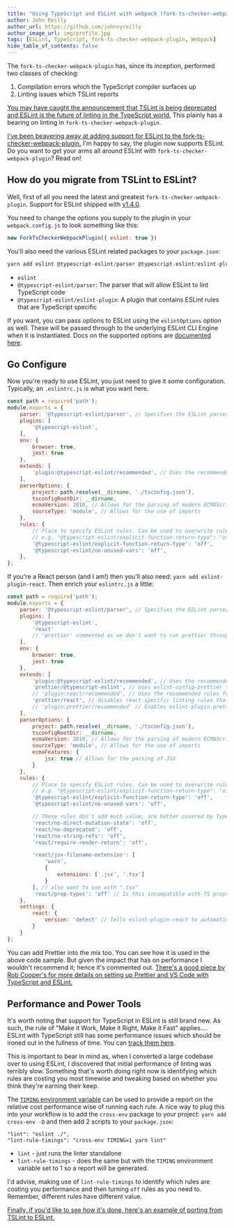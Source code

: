 ```yaml
---
title: "Using TypeScript and ESLint with webpack (fork-ts-checker-webpack-plugin new feature!)"
author: John Reilly
author_url: https://github.com/johnnyreilly
author_image_url: img/profile.jpg
tags: [ESLint, TypeScript, fork-ts-checker-webpack-plugin, Webpack]
hide_table_of_contents: false
---
```

The `fork-ts-checker-webpack-plugin` has, since its inception, performed two classes of checking:

1. Compilation errors which the TypeScript compiler surfaces up
2. Linting issues which TSLint reports

<!-- -->

[You may have caught the announcement that TSLint is being deprecated and ESLint is the future of linting in the TypeScript world.](<https://eslint.org/blog/2019/01/future-typescript-eslint>) This plainly has a bearing on linting in `fork-ts-checker-webpack-plugin`.

[I've been beavering away at adding support for ESLint to the fork-ts-checker-webpack-plugin.](<https://github.com/TypeStrong/fork-ts-checker-webpack-plugin/pull/305>) I'm happy to say, the plugin now supports ESLint. Do you want to get your arms all around ESLint with `fork-ts-checker-webpack-plugin`? Read on!

## How do you migrate from TSLint to ESLint?

Well, first of all you need the latest and greatest `fork-ts-checker-webpack-plugin`. Support for ESLint shipped with [v1.4.0](<https://github.com/TypeStrong/fork-ts-checker-webpack-plugin/releases/tag/v1.4.0>).

You need to change the options you supply to the plugin in your `webpack.config.js` to look something like this:



```js
new ForkTsCheckerWebpackPlugin({ eslint: true })
```



You'll also need the various ESLint related packages to your `package.json`:



```js
yarn add eslint @typescript-eslint/parser @typescript-eslint/eslint-plugin --dev
```



- `eslint`
- `@typescript-eslint/parser`: The parser that will allow ESLint to lint TypeScript code
- `@typescript-eslint/eslint-plugin`: A plugin that contains ESLint rules that are TypeScript specific

<!-- -->

If you want, you can pass options to ESLint using the `eslintOptions` option as well. These will be passed through to the underlying ESLint CLI Engine when it is instantiated. Docs on the supported options are [documented here](<https://eslint.org/docs/developer-guide/nodejs-api#cliengine>).

## Go Configure

Now you're ready to use ESLint, you just need to give it some configuration. Typically, an `.eslintrc.js` is what you want here.

```js
const path = require('path');
module.exports = {
    parser: '@typescript-eslint/parser', // Specifies the ESLint parser
    plugins: [
        '@typescript-eslint',
    ],
    env: {
        browser: true,
        jest: true
    },
    extends: [
        'plugin:@typescript-eslint/recommended', // Uses the recommended rules from the @typescript-eslint/eslint-plugin
    ],
    parserOptions: {
        project: path.resolve(__dirname, './tsconfig.json'),
        tsconfigRootDir: __dirname,
        ecmaVersion: 2018, // Allows for the parsing of modern ECMAScript features
        sourceType: 'module', // Allows for the use of imports
    },
    rules: {
        // Place to specify ESLint rules. Can be used to overwrite rules specified from the extended configs
        // e.g. "@typescript-eslint/explicit-function-return-type": "off",
        '@typescript-eslint/explicit-function-return-type': 'off',
        '@typescript-eslint/no-unused-vars': 'off',
    },
};
```

If you're a React person (and I am!) then you'll also need: `yarn add eslint-plugin-react`. Then enrich your `eslintrc.js` a little:

```js
const path = require('path');
module.exports = {
    parser: '@typescript-eslint/parser', // Specifies the ESLint parser
    plugins: [
        '@typescript-eslint',
        'react'
        // 'prettier' commented as we don't want to run prettier through eslint because performance
    ],
    env: {
        browser: true,
        jest: true
    },
    extends: [
        'plugin:@typescript-eslint/recommended', // Uses the recommended rules from the @typescript-eslint/eslint-plugin
        'prettier/@typescript-eslint', // Uses eslint-config-prettier to disable ESLint rules from @typescript-eslint/eslint-plugin that would conflict with prettier
        // 'plugin:react/recommended', // Uses the recommended rules from @eslint-plugin-react
        'prettier/react', // disables react-specific linting rules that conflict with prettier
        // 'plugin:prettier/recommended' // Enables eslint-plugin-prettier and displays prettier errors as ESLint errors. Make sure this is always the last configuration in the extends array.
    ],
    parserOptions: {
        project: path.resolve(__dirname, './tsconfig.json'),
        tsconfigRootDir: __dirname,
        ecmaVersion: 2018, // Allows for the parsing of modern ECMAScript features
        sourceType: 'module', // Allows for the use of imports
        ecmaFeatures: {
            jsx: true // Allows for the parsing of JSX
        }
    },
    rules: {
        // Place to specify ESLint rules. Can be used to overwrite rules specified from the extended configs
        // e.g. "@typescript-eslint/explicit-function-return-type": "off",
        '@typescript-eslint/explicit-function-return-type': 'off',
        '@typescript-eslint/no-unused-vars': 'off',

        // These rules don't add much value, are better covered by TypeScript and good definition files
        'react/no-direct-mutation-state': 'off',
        'react/no-deprecated': 'off',
        'react/no-string-refs': 'off',
        'react/require-render-return': 'off',

        'react/jsx-filename-extension': [
            'warn',
            {
                extensions: ['.jsx', '.tsx']
            }
        ], // also want to use with ".tsx"
        'react/prop-types': 'off' // Is this incompatible with TS props type?
    },
    settings: {
        react: {
            version: 'detect' // Tells eslint-plugin-react to automatically detect the version of React to use
        }
    }
};
```

You can add Prettier into the mix too. You can see how it is used in the above code sample. But given the impact that has on performance I wouldn't recommend it; hence it's commented out. [There's a good piece by Rob Cooper's for more details on setting up Prettier and VS Code with TypeScript and ESLint.](<https://dev.to/robertcoopercode/using-eslint-and-prettier-in-a-typescript-project-53jb>)

## Performance and Power Tools

It's worth noting that support for TypeScript in ESLint is still brand new. As such, the rule of "Make it Work, Make it Right, Make it Fast" applies.... ESLint with TypeScript still has some performance issues which should be ironed out in the fullness of time. You can [track them here](<https://github.com/typescript-eslint/typescript-eslint/issues/389>).

This is important to bear in mind as, when I converted a large codebase over to using ESLint, I discovered that initial performance of linting was terribly slow. Something that's worth doing right now is identifying which rules are costing you most timewise and tweaking based on whether you think they're earning their keep.

The [`TIMING` environment variable](<https://eslint.org/docs/developer-guide/working-with-rules#per-rule-performance>) can be used to provide a report on the relative cost performance wise of running each rule. A nice way to plug this into your workflow is to add the `cross-env` package to your project: `yarn add cross-env -D` and then add 2 scripts to your `package.json`:

```
"lint": "eslint ./", 
"lint-rule-timings": "cross-env TIMING=1 yarn lint"
```

- `lint` \- just runs the linter standalone
- `lint-rule-timings` \- does the same but with the `TIMING` environment variable set to 1 so a report will be generated.

<!-- -->

I'd advise, making use of `lint-rule-timings` to identify which rules are costing you performance and then turning `off` rules as you need to. Remember, different rules have different value.

[Finally, if you'd like to see how it's done, here's an example of porting from TSLint to ESLint.](<https://github.com/TypeStrong/ts-loader/pull/960>)



